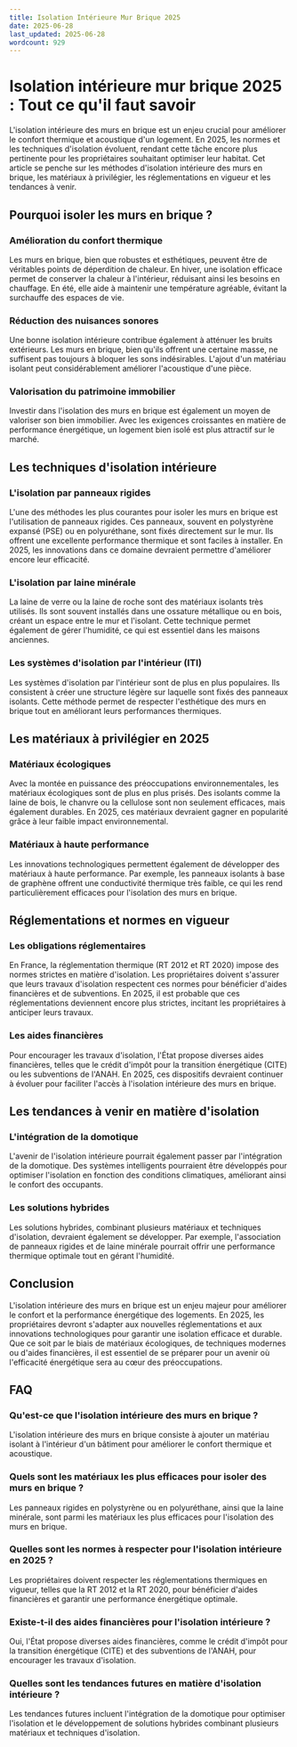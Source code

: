 ```yaml
---
title: Isolation Intérieure Mur Brique 2025
date: 2025-06-28
last_updated: 2025-06-28
wordcount: 929
---
```


# Isolation intérieure mur brique 2025 : Tout ce qu'il faut savoir

L'isolation intérieure des murs en brique est un enjeu crucial pour améliorer le confort thermique et acoustique d'un logement. En 2025, les normes et les techniques d'isolation évoluent, rendant cette tâche encore plus pertinente pour les propriétaires souhaitant optimiser leur habitat. Cet article se penche sur les méthodes d'isolation intérieure des murs en brique, les matériaux à privilégier, les réglementations en vigueur et les tendances à venir.

## Pourquoi isoler les murs en brique ?

### Amélioration du confort thermique

Les murs en brique, bien que robustes et esthétiques, peuvent être de véritables points de déperdition de chaleur. En hiver, une isolation efficace permet de conserver la chaleur à l'intérieur, réduisant ainsi les besoins en chauffage. En été, elle aide à maintenir une température agréable, évitant la surchauffe des espaces de vie.

### Réduction des nuisances sonores

Une bonne isolation intérieure contribue également à atténuer les bruits extérieurs. Les murs en brique, bien qu'ils offrent une certaine masse, ne suffisent pas toujours à bloquer les sons indésirables. L'ajout d'un matériau isolant peut considérablement améliorer l'acoustique d'une pièce.

### Valorisation du patrimoine immobilier

Investir dans l'isolation des murs en brique est également un moyen de valoriser son bien immobilier. Avec les exigences croissantes en matière de performance énergétique, un logement bien isolé est plus attractif sur le marché.

## Les techniques d'isolation intérieure

### L'isolation par panneaux rigides

L'une des méthodes les plus courantes pour isoler les murs en brique est l'utilisation de panneaux rigides. Ces panneaux, souvent en polystyrène expansé (PSE) ou en polyuréthane, sont fixés directement sur le mur. Ils offrent une excellente performance thermique et sont faciles à installer. En 2025, les innovations dans ce domaine devraient permettre d'améliorer encore leur efficacité.

### L'isolation par laine minérale

La laine de verre ou la laine de roche sont des matériaux isolants très utilisés. Ils sont souvent installés dans une ossature métallique ou en bois, créant un espace entre le mur et l'isolant. Cette technique permet également de gérer l'humidité, ce qui est essentiel dans les maisons anciennes.

### Les systèmes d'isolation par l'intérieur (ITI)

Les systèmes d'isolation par l'intérieur sont de plus en plus populaires. Ils consistent à créer une structure légère sur laquelle sont fixés des panneaux isolants. Cette méthode permet de respecter l'esthétique des murs en brique tout en améliorant leurs performances thermiques.

## Les matériaux à privilégier en 2025

### Matériaux écologiques

Avec la montée en puissance des préoccupations environnementales, les matériaux écologiques sont de plus en plus prisés. Des isolants comme la laine de bois, le chanvre ou la cellulose sont non seulement efficaces, mais également durables. En 2025, ces matériaux devraient gagner en popularité grâce à leur faible impact environnemental.

### Matériaux à haute performance

Les innovations technologiques permettent également de développer des matériaux à haute performance. Par exemple, les panneaux isolants à base de graphène offrent une conductivité thermique très faible, ce qui les rend particulièrement efficaces pour l'isolation des murs en brique.

## Réglementations et normes en vigueur

### Les obligations réglementaires

En France, la réglementation thermique (RT 2012 et RT 2020) impose des normes strictes en matière d'isolation. Les propriétaires doivent s'assurer que leurs travaux d'isolation respectent ces normes pour bénéficier d'aides financières et de subventions. En 2025, il est probable que ces réglementations deviennent encore plus strictes, incitant les propriétaires à anticiper leurs travaux.

### Les aides financières

Pour encourager les travaux d'isolation, l'État propose diverses aides financières, telles que le crédit d'impôt pour la transition énergétique (CITE) ou les subventions de l'ANAH. En 2025, ces dispositifs devraient continuer à évoluer pour faciliter l'accès à l'isolation intérieure des murs en brique.

## Les tendances à venir en matière d'isolation

### L'intégration de la domotique

L'avenir de l'isolation intérieure pourrait également passer par l'intégration de la domotique. Des systèmes intelligents pourraient être développés pour optimiser l'isolation en fonction des conditions climatiques, améliorant ainsi le confort des occupants.

### Les solutions hybrides

Les solutions hybrides, combinant plusieurs matériaux et techniques d'isolation, devraient également se développer. Par exemple, l'association de panneaux rigides et de laine minérale pourrait offrir une performance thermique optimale tout en gérant l'humidité.

## Conclusion

L'isolation intérieure des murs en brique est un enjeu majeur pour améliorer le confort et la performance énergétique des logements. En 2025, les propriétaires devront s'adapter aux nouvelles réglementations et aux innovations technologiques pour garantir une isolation efficace et durable. Que ce soit par le biais de matériaux écologiques, de techniques modernes ou d'aides financières, il est essentiel de se préparer pour un avenir où l'efficacité énergétique sera au cœur des préoccupations.

## FAQ

### Qu'est-ce que l'isolation intérieure des murs en brique ?

L'isolation intérieure des murs en brique consiste à ajouter un matériau isolant à l'intérieur d'un bâtiment pour améliorer le confort thermique et acoustique.

### Quels sont les matériaux les plus efficaces pour isoler des murs en brique ?

Les panneaux rigides en polystyrène ou en polyuréthane, ainsi que la laine minérale, sont parmi les matériaux les plus efficaces pour l'isolation des murs en brique.

### Quelles sont les normes à respecter pour l'isolation intérieure en 2025 ?

Les propriétaires doivent respecter les réglementations thermiques en vigueur, telles que la RT 2012 et la RT 2020, pour bénéficier d'aides financières et garantir une performance énergétique optimale.

### Existe-t-il des aides financières pour l'isolation intérieure ?

Oui, l'État propose diverses aides financières, comme le crédit d'impôt pour la transition énergétique (CITE) et des subventions de l'ANAH, pour encourager les travaux d'isolation.

### Quelles sont les tendances futures en matière d'isolation intérieure ?

Les tendances futures incluent l'intégration de la domotique pour optimiser l'isolation et le développement de solutions hybrides combinant plusieurs matériaux et techniques d'isolation.